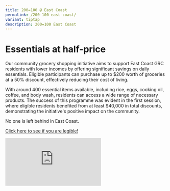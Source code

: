 ```yaml
---
title: 200=100 @ East Coast
permalink: /200-100-east-coast/
variant: tiptap
description: 200=100 East Coast
---
```

<h1>Essentials at half-price</h1>
<p></p>
<p>Our community grocery shopping initiative aims to support East Coast GRC
residents with lower incomes by offering significant savings on daily essentials.
Eligible participants can purchase up to $200 worth of groceries at a 50%
discount, effectively reducing their cost of living.</p>
<p>With around 400 essential items available, including rice, eggs, cooking
oil, coffee, and body wash, residents can access a wide range of necessary
products. The success of this programme was evident in the first session,
where eligible residents benefited from at least $40,000 in total discounts,
demonstrating the initiative's positive impact on the community.</p>
<p>No one is left behind in East Coast.</p>
<p><a href="https://form.gov.sg/672882b68ee23e29291aef7e" rel="noopener nofollow" target="_blank">Click here to see if you are legible!</a>
</p>
<div class="iframe-wrapper">
<iframe allowfullscreen="true" frameborder="0" src="https://www.youtube.com/embed/z5CyMrFNagU"></iframe>
</div>
<p></p>